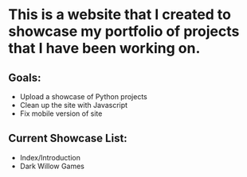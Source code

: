 <h1> This is a website that I created to showcase my portfolio of projects that I have been working on. </h1>

<h2>Goals:</h2>  
<ul>
  <li>Upload a showcase of Python projects</li>
  <li>Clean up the site with Javascript</li>
  <li>Fix mobile version of site</li>
  
</ul>
<h2>Current Showcase List:</h2>
<ul>
  <li>Index/Introduction</li>
  <li>Dark Willow Games</li>
</ul>
